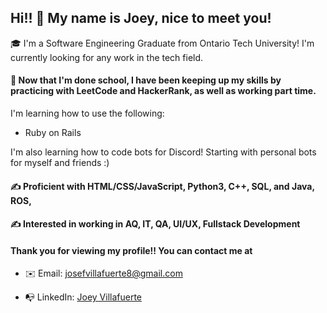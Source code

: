 ## Hi!! 👋 My name is Joey, nice to meet you!

🎓 I'm a Software Engineering Graduate from Ontario Tech University! I'm currently looking for any work in the tech field.

#### 🌱 Now that I'm done school, I have been keeping up my skills by practicing with LeetCode and HackerRank, as well as working part time.

I'm learning how to use the following:
* Ruby on Rails

I'm also learning how to code bots for Discord! Starting with personal bots for myself and friends :)

#### ✍️ Proficient with HTML/CSS/JavaScript, Python3, C++, SQL, and Java, ROS,
#### ✍️ Interested in working in AQ, IT, QA, UI/UX, Fullstack Development

#### Thank you for viewing my profile!! You can contact me at

* ✉️ Email: josefvillafuerte8@gmail.com

* 📭 LinkedIn: [Joey Villafuerte](https://www.linkedin.com/in/josef-villafuerte/)
<!--
**JoeyVillafuerte/JoeyVillafuerte** is a ✨ _special_ ✨ repository because its `README.md` (this file) appears on your GitHub profile.

Here are some ideas to get you started:

- 🔭 I’m currently working on ...
- 🌱 I’m currently learning ...
- 👯 I’m looking to collaborate on ...
- 🤔 I’m looking for help with ...
- 💬 Ask me about ...
- 📫 How to reach me: ...
- 😄 Pronouns: ...
- ⚡ Fun fact: ...
-->
